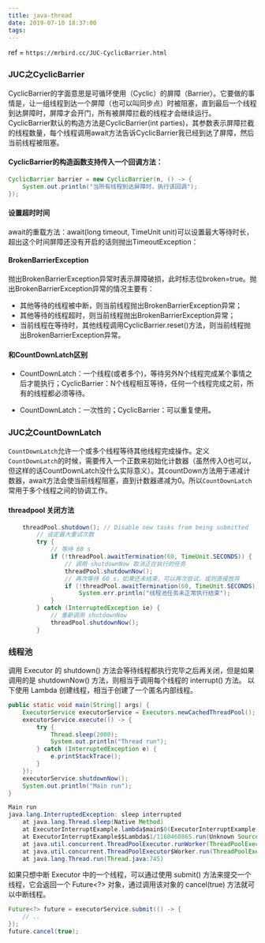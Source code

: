 ```yaml
---
title: java-thread
date: 2019-07-10 18:37:00
tags:
---
```


ref = `https://mrbird.cc/JUC-CyclicBarrier.html`
### JUC之CyclicBarrier

CyclicBarrier的字面意思是可循环使用（Cyclic）的屏障（Barrier）。它要做的事情是，让一组线程到达一个屏障（也可以叫同步点）时被阻塞，直到最后一个线程到达屏障时，屏障才会开门，所有被屏障拦截的线程才会继续运行。CyclicBarrier默认的构造方法是CyclicBarrier(int parties)，其参数表示屏障拦截的线程数量，每个线程调用await方法告诉CyclicBarrier我已经到达了屏障，然后当前线程被阻塞。

#### CyclicBarrier的构造函数支持传入一个回调方法：

```java
CyclicBarrier barrier = new CyclicBarrier(n, () -> {
    System.out.println("当所有线程到达屏障时，执行该回调");
});
```

####  设置超时时间

await的重载方法：await(long timeout, TimeUnit unit)可以设置最大等待时长，超出这个时间屏障还没有开启的话则抛出TimeoutException：

#### BrokenBarrierException

抛出BrokenBarrierException异常时表示屏障破损，此时标志位broken=true。抛出BrokenBarrierException异常的情况主要有：

- 其他等待的线程被中断，则当前线程抛出BrokenBarrierException异常；
- 其他等待的线程超时，则当前线程抛出BrokenBarrierException异常；
- 当前线程在等待时，其他线程调用CyclicBarrier.reset()方法，则当前线程抛出BrokenBarrierException异常。


#### 和CountDownLatch区别
- CountDownLatch：一个线程(或者多个)，等待另外N个线程完成某个事情之后才能执行；CyclicBarrier：N个线程相互等待，任何一个线程完成之前，所有的线程都必须等待。

- CountDownLatch：一次性的；CyclicBarrier：可以重复使用。


### JUC之CountDownLatch
`CountDownLatch`允许一个或多个线程等待其他线程完成操作。定义`CountDownLatch`的时候，需要传入一个正数来初始化计数器（虽然传入0也可以，但这样的话CountDownLatch没什么实际意义）。其countDown方法用于递减计数器，await方法会使当前线程阻塞，直到计数器递减为0。所以`CountDownLatch`常用于多个线程之间的协调工作。


#### threadpool 关闭方法
```java
    threadPool.shutdown(); // Disable new tasks from being submitted
        // 设定最大重试次数
        try {
            // 等待 60 s
            if (!threadPool.awaitTermination(60, TimeUnit.SECONDS)) {
                // 调用 shutdownNow 取消正在执行的任务
                threadPool.shutdownNow();
                // 再次等待 60 s，如果还未结束，可以再次尝试，或则直接放弃
                if (!threadPool.awaitTermination(60, TimeUnit.SECONDS))
                    System.err.println("线程池任务未正常执行结束");
            }
        } catch (InterruptedException ie) {
            // 重新调用 shutdownNow
            threadPool.shutdownNow();
        }
```


### 线程池 
调用 Executor 的 shutdown() 方法会等待线程都执行完毕之后再关闭，但是如果调用的是 shutdownNow() 方法，则相当于调用每个线程的 interrupt() 方法。
以下使用 Lambda 创建线程，相当于创建了一个匿名内部线程。

```java
public static void main(String[] args) {
    ExecutorService executorService = Executors.newCachedThreadPool();
    executorService.execute(() -> {
        try {
            Thread.sleep(2000);
            System.out.println("Thread run");
        } catch (InterruptedException e) {
            e.printStackTrace();
        }
    });
    executorService.shutdownNow();
    System.out.println("Main run");
}
```
```java
Main run
java.lang.InterruptedException: sleep interrupted
    at java.lang.Thread.sleep(Native Method)
    at ExecutorInterruptExample.lambda$main$0(ExecutorInterruptExample.java:9)
    at ExecutorInterruptExample$$Lambda$1/1160460865.run(Unknown Source)
    at java.util.concurrent.ThreadPoolExecutor.runWorker(ThreadPoolExecutor.java:1142)
    at java.util.concurrent.ThreadPoolExecutor$Worker.run(ThreadPoolExecutor.java:617)
    at java.lang.Thread.run(Thread.java:745)
```
如果只想中断 Executor 中的一个线程，可以通过使用 submit() 方法来提交一个线程，它会返回一个 Future<?> 对象，通过调用该对象的 cancel(true) 方法就可以中断线程。

```java
Future<?> future = executorService.submit(() -> {
    // ..
});
future.cancel(true);
```